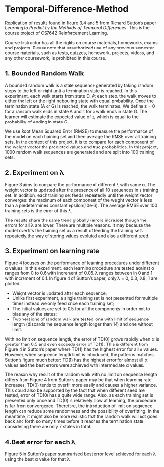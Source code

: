 # Temporal-Difference-Method
Replication of results found in figure 3,4 and 5 from Richard Sutton’s paper *Learning to Predict by the Methods of Temporal Differences*. This is the course project of CS7642 Reinforcement Learning.

Course Instructor has all the rights on course materials, homeworks, exams and projects. Please note that unauthorized use of any previous semester course materials, such as tests, quizzes, homework, projects, videos, and any other coursework, is prohibited in this course.


## 1. Bounded Random Walk

A bounded random walk is a state sequence generated by taking random steps to the left or right unti a termination state is reached. In this experiment, each walk starts from state D. At each step, the walk moves to either the left or the right nebouring state with equal probability. Once the termination state (A or G) is reached, the walk terminates. We define z = 0 for a random walk ends in state A and 1 for a walk ends in state G. The learner will estimate the expected value of z, which is equal to the probability of ending in state G. 

We use Root Mean Squared Error (RMSE) to measure the performance of the model on each training set and then average the RMSE over all training sets. In the context of this project, it is to compare for each component of the weight vector the predicted values and true probabilities. In this project, 1000 random walk sequences are generated and are split into 100 training sets.

## 2. Experiment on λ

Figure 3 aims to compare the performance of different λ with same α. The weight vector is updated after the presence of all 10 sequences in a training set. In addition, each training set feeds repeatedly until the weight vector converges: the maximum of each component of the weight vector is less than a predetermined constant epsilon(10e-6). The average RMSE over 100 training sets is the error of this λ.

The results share the same trend globally (errors increase) though the errors for all λ are lower. There are multiple reasons. It may because the model overfits the training set as a result of feeding the training sets repeatedly,the way of storing values evoluted and also a different seed. 

## 3. Experiment on learning rate

Figure 4 focuses on the performance of learning procedures under different α values. In this experiment, each learning procedure are tested against α ranges from 0 to 0.6 with increment of 0.05. λ ranges between in 0 and 1 with increment of 0.1. In figure 4 of Sutton’s paper, only λ = 0, 0.3, 0.8, 1 are plotted. 

* Weight vector is updated after each sequence;
* Unlike first experiment, a single training set is not presented for multiple times instead we only feed once each training set; 
* The initial values are set to 0.5 for all the components in order not to bias any of the states; 
* Two versions of random walk are tested, one with limit of sequence length (discards the sequence length longer than 14) and one without limit.

With no limit on sequence length, the error of TD(0) grows rapidly when α is greater than 0.5 and even exceeds error of TD(1). This is different from Figure 4 in Sutton’s paper where TD(1) has the highest error for all α values. However, when sequence length limit is introduced, the patterns matches Sutton’s figure much better: TD(1) has the highest error for almost all α values and the best errors were achieved with intermediate α values.

The reason why result of the random walk with no limit on sequence length differs from Figure 4 from Sutton’s paper may be that when learning rate increases, TD(0) tends to overfit more easily and causes a higher variance. This could also be supported by the fact that when different seed are tested, error of TD(0) has a quite wide range. Also, as each training set is presented only once and TD(0) is relatively slow at learning, the procedure is far from convergence. Therefore, the introduction of limit on sequence length can reduce some randomness and the possibility of overfitting. In the meantime, it might also be more realistic that the random walk will not goes back and forth so many times before it reaches the termination state considering there are only 7 states in total.

## 4.Best error for each λ

Figure 5 in Sutton’s paper summarised best error level achieved for each λ using the best α value for that λ. 

